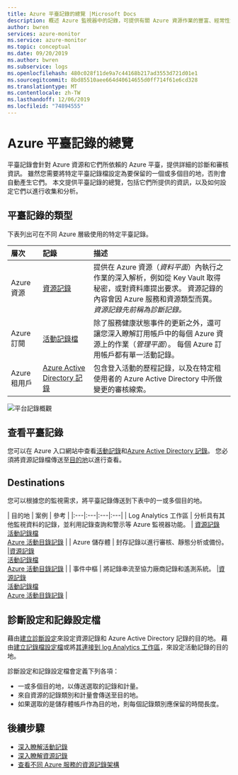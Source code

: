 ```yaml
---
title: Azure 平臺記錄的總覽 |Microsoft Docs
description: 概述 Azure 監視器中的記錄，可提供有關 Azure 資源作業的豐富、經常性資料。
author: bwren
services: azure-monitor
ms.service: azure-monitor
ms.topic: conceptual
ms.date: 09/20/2019
ms.author: bwren
ms.subservice: logs
ms.openlocfilehash: 480c028f11de9a7c44168b217ad3553d721d01e1
ms.sourcegitcommit: 8bd85510aee664d40614655d0ff714f61e6cd328
ms.translationtype: MT
ms.contentlocale: zh-TW
ms.lasthandoff: 12/06/2019
ms.locfileid: "74894555"
---
```

# <a name="overview-of-azure-platform-logs"></a>Azure 平臺記錄的總覽
平臺記錄會針對 Azure 資源和它們所依賴的 Azure 平臺，提供詳細的診斷和審核資訊。 雖然您需要將特定平臺記錄檔設定為要保留的一個或多個目的地，否則會自動產生它們。 本文提供平臺記錄的總覽，包括它們所提供的資訊，以及如何設定它們以進行收集和分析。

## <a name="types-of-platform-logs"></a>平臺記錄的類型
下表列出可在不同 Azure 層級使用的特定平臺記錄。

| 層次 | 記錄 | 描述 |
|:---|:---|:---|
| Azure 資源 | [資源記錄](resource-logs-overview.md) | 提供在 Azure 資源（*資料平面*）內執行之作業的深入解析，例如從 Key Vault 取得秘密，或對資料庫提出要求。 資源記錄的內容會因 Azure 服務和資源類型而異。<br>*資源記錄先前稱為診斷記錄。*  |
| Azure 訂閱 | [活動記錄檔](activity-logs-overview.md) | 除了服務健康狀態事件的更新之外，還可讓您深入瞭解訂用帳戶中的每個 Azure 資源上的作業（*管理平面*）。 每個 Azure 訂用帳戶都有單一活動記錄。   |
| Azure 租用戶 | [Azure Active Directory 記錄](../../active-directory/reports-monitoring/overview-reports.md)  | 包含登入活動的歷程記錄，以及在特定租使用者的 Azure Active Directory 中所做變更的審核線索。   |


![平台記錄概觀](media/platform-logs-overview/logs-overview.png)

## <a name="viewing-platform-logs"></a>查看平臺記錄
您可以在 Azure 入口網站中查看[活動記錄](activity-log-view.md)和[Azure Active Directory 記錄](../../active-directory/reports-monitoring/overview-reports.md)。 您必須將資源記錄檔傳送至[目的地](#destinations)以進行查看。


## <a name="destinations"></a>Destinations
您可以根據您的監視需求，將平臺記錄傳送到下表中的一或多個目的地。 

| 目的地 | 案例 | 參考 |
|:---|:---|:---|:---|
| Log Analytics 工作區 | 分析具有其他監視資料的記錄，並利用記錄查詢和警示等 Azure 監視器功能。 | [資源記錄](resource-logs-collect-storage.md)<br>[活動記錄檔](activity-log-collect.md)<br>[Azure 活動目錄記錄](../../active-directory/reports-monitoring/howto-integrate-activity-logs-with-log-analytics.md) |
| Azure 儲存體 | 封存記錄以進行審核、靜態分析或備份。 |[資源記錄](archive-diagnostic-logs.md)<br>[活動記錄檔](activity-log-export.md)<br>[Azure 活動目錄記錄](../../active-directory/reports-monitoring/quickstart-azure-monitor-route-logs-to-storage-account.md) |
| 事件中樞 | 將記錄串流至協力廠商記錄和遙測系統。  |[資源記錄](resource-logs-stream-event-hubs.md)<br>[活動記錄檔](activity-log-export.md)<br>[Azure 活動目錄記錄](../../active-directory/reports-monitoring/tutorial-azure-monitor-stream-logs-to-event-hub.md) |


## <a name="diagnostic-settings-and-log-profiles"></a>診斷設定和記錄設定檔
藉由[建立診斷設定](diagnostic-settings.md)來設定資源記錄和 Azure Active Directory 記錄的目的地。 藉由[建立記錄檔設定檔](activity-log-export.md)或將[其連接到 log Analytics 工作區](activity-log-collect.md)，來設定活動記錄的目的地。

診斷設定和記錄設定檔會定義下列各項：

- 一或多個目的地，以傳送選取的記錄和計量。
- 來自資源的記錄類別和計量會傳送至目的地。
- 如果選取的是儲存體帳戶作為目的地，則每個記錄類別應保留的時間長度。



## <a name="next-steps"></a>後續步驟

* [深入瞭解活動記錄](activity-logs-overview.md)
* [深入瞭解資源記錄](resource-logs-overview.md)
* [查看不同 Azure 服務的資源記錄架構](diagnostic-logs-schema.md)
